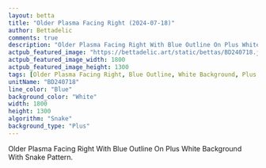 ```yaml
---
layout: betta
title: "Older Plasma Facing Right (2024-07-18)"
author: Bettadelic
comments: true
description: "Older Plasma Facing Right With Blue Outline On Plus White Background With Snake Pattern."
actpub_featured_image: "https://bettadelic.art/static/bettas/BD240718.jpg"
actpub_featured_image_width: 1800
actpub_featured_image_height: 1300
tags: [Older Plasma Facing Right, Blue Outline, White Background, Plus Background Pattern, Snake Pattern, July 2024]
unitName: "BD240718"
line_color: "Blue"
background_color: "White"
width: 1800
height: 1300
algorithm: "Snake"
background_type: "Plus"
---
```


Older Plasma Facing Right With Blue Outline On Plus White Background With Snake Pattern.
